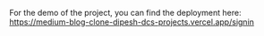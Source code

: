 For the demo of the project, you can find the deployment here: 
   https://medium-blog-clone-dipesh-dcs-projects.vercel.app/signin
